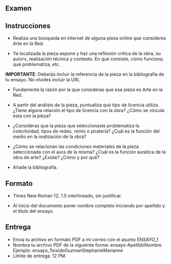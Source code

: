 ## Examen 

## Instrucciones

- Realiza una búsqueda en internet de alguna pieza online que consideres Arte en la Red. 

- Ya localizada la pieza expone y haz una reflexión crítica de la obra, su autorx, realización técnica y contexto. En qué consiste, cómo funciona, qué problematiza, etc.  

 __IMPORTANTE__: Deberás incluir la referencia de la pieza en la bibliografía de tu ensayo. No olvides incluir la URL   

- Fundamenta la razón por la que consideras que esa pieza es Arte en la Red. 

- A partir del análisis de la pieza, puntualiza qué tipo de licencia utiliza. ¿Tiene alguna relación el tipo de licencia con la obra? ¿Cómo se vincula esta con la pieza?

- ¿Consideras que la pieza que seleccionaste problematiza la colectividad, tipos de redes, remix o piratería? ¿Cuál es la función del medio en la realización de la obra? 

- ¿Cómo se relacionan las condiciones materiales de la pieza seleccionada con el aura de la misma? ¿Cuál es la función aurática de la obra de arte? ¿Existe? ¿Cómo y por qué? 

- Añade la bibliografía.

## Formato

- Times New Roman 12, 1.5 interlineado, sin justificar. 

- Al inicio del documento poner nombre completo iniciando por apellido y el título del ensayo. 

## Entrega

- Envía tu archivo en formato PDF a mi correo con el asunto ENSAYO_1
- Nombra tu archivo PDF de la siguiente forma: ensayo-ApellidoNombre. Ejemplo: ensayo_TeixidoGuzmanStephanieMarianne
- Límite de entrega: 12 PM. 

 



